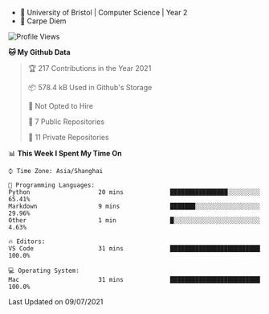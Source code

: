 - :school: University of Bristol | Computer Science | Year 2
- :musical_keyboard: Carpe Diem

<!--START_SECTION:waka-->
![Profile Views](http://img.shields.io/badge/Profile%20Views-0-blue)

**🐱 My Github Data** 

> 🏆 217 Contributions in the Year 2021
 > 
> 📦 578.4 kB Used in Github's Storage 
 > 
> 🚫 Not Opted to Hire
 > 
> 📜 7 Public Repositories 
 > 
> 🔑 11 Private Repositories  
 > 
📊 **This Week I Spent My Time On** 

```text
⌚︎ Time Zone: Asia/Shanghai

💬 Programming Languages: 
Python                   20 mins             ████████████████░░░░░░░░░   65.41% 
Markdown                 9 mins              ███████░░░░░░░░░░░░░░░░░░   29.96% 
Other                    1 min               █░░░░░░░░░░░░░░░░░░░░░░░░   4.63%

🔥 Editors: 
VS Code                  31 mins             █████████████████████████   100.0%

💻 Operating System: 
Mac                      31 mins             █████████████████████████   100.0%

```


 Last Updated on 09/07/2021
<!--END_SECTION:waka-->